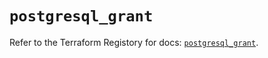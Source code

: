 # `postgresql_grant`

Refer to the Terraform Registory for docs: [`postgresql_grant`](https://registry.terraform.io/providers/cyrilgdn/postgresql/1.19.0/docs/resources/grant).
